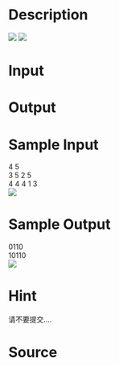 
# Description

<div class="content"><img border="0" src="/source/bzoj/1383/img/aHR0cHM6Ly9seWRzeS5jb20vSnVkZ2VPbmxpbmUvaW1hZ2VzLzEzODNfMS5qcGc=.jpg"/>
<img border="0" src="/source/bzoj/1383/img/aHR0cHM6Ly9seWRzeS5jb20vSnVkZ2VPbmxpbmUvaW1hZ2VzLzEzODNfMi5qcGc=.jpg"/></div>

# Input

<div class="content"></div>

# Output

<div class="content"></div>

# Sample Input

<div class="content"><span class="sampledata">4 5<br/>
3 5 2 5<br/>
4 4 4 1 3<br/>
<img border="0" src="/source/bzoj/1383/img/aHR0cHM6Ly9seWRzeS5jb20vSnVkZ2VPbmxpbmUvaW1hZ2VzLzEzODNfMy5qcGc=.jpg"/></span></div>

# Sample Output

<div class="content"><span class="sampledata">0110<br/>
10110<br/>
<img border="0" src="/source/bzoj/1383/img/aHR0cHM6Ly9seWRzeS5jb20vSnVkZ2VPbmxpbmUvaW1hZ2VzLzEzODNfNC5qcGc=.jpg"/></span></div>

# Hint

<div class="content"><p>请不要提交....</p></div>

# Source

<div class="content"><p><a href="problemset.php?search="></a></p></div>

